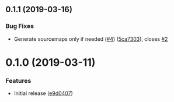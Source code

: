 <a name="0.1.1"></a>
## 0.1.1 (2019-03-16)


### Bug Fixes

* Generate sourcemaps only if needed ([#4](https://github.com/ls-age/rollup-plugin-add-shebang/issues/4)) ([5ca7303](https://github.com/ls-age/rollup-plugin-add-shebang/commits/5ca7303)), closes [#2](https://github.com/ls-age/rollup-plugin-add-shebang/issues/2)




<a name="0.1.0"></a>
# 0.1.0 (2019-03-11)


### Features

* Initial release ([e9d0407](https://github.com/ls-age/rollup-plugin-add-shebang/commits/e9d0407))



